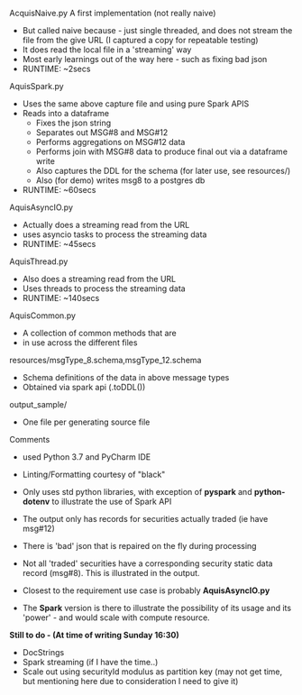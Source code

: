 

AcquisNaive.py
A first implementation (not really naive)
* But called naive because - just single threaded, and does not stream the file from the give URL (I captured a copy for repeatable testing)
* It does read the local file in a 'streaming' way
* Most early learnings out of the way here - such as fixing bad json
* RUNTIME: ~2secs

AquisSpark.py
* Uses the same above capture file and using pure Spark APIS
* Reads into a dataframe
  * Fixes the json string
  * Separates out MSG#8 and MSG#12
  * Performs aggregations on MSG#12 data
  * Performs join with MSG#8 data to produce final out via a dataframe write
  * Also captures the DDL for the schema (for later use, see resources/)
  * Also (for demo) writes msg8 to a postgres db
* RUNTIME: ~60secs

AquisAsyncIO.py
* Actually does a streaming read from the URL
* uses asyncio tasks to process the streaming data
* RUNTIME: ~45secs

AquisThread.py
* Also does a streaming read from the URL
* Uses threads to process the streaming data
* RUNTIME: ~140secs

AquisCommon.py
* A collection of common methods that are
* in use across the different files

resources/msgType_8.schema,msgType_12.schema
* Schema definitions of the data in above message types
* Obtained via spark api (.toDDL())

output_sample/
* One file per generating source file

Comments
* used Python 3.7 and PyCharm IDE
* Linting/Formatting courtesy of "black"
* Only uses std python libraries, with exception of **pyspark** and **python-dotenv**
to illustrate the use of Spark API
* The output only has records for securities actually traded (ie have msg#12)
* There is 'bad' json that is repaired on the fly during processing
* Not all 'traded' securities have a corresponding security static data record (msg#8). This is illustrated in the output.

* Closest to the requirement use case is probably **AquisAsyncIO.py**
* The **Spark** version is there to illustrate the possibility of its usage and its
'power' - and would scale with compute resource.

**Still to do - (At time of writing Sunday 16:30)**
* DocStrings
* Spark streaming (if I have the time..)
* Scale out using securityId modulus as partition key (may not get time, but mentioning here due to consideration I need to give it)
